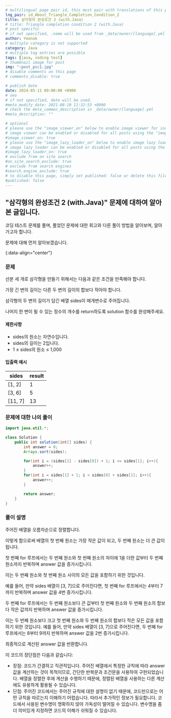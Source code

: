 ```yaml
---
# multilingual page pair id, this must pair with translations of this page. (This name must be unique)
lng_pair: id_About_Triangle_Completion_Condition_2
title: 삼각형의 완성조건 2 (with.Java)
# title: Triangle completion condition 2 (with.Java)
# post specific
# if not specified, .name will be used from _data/owner/[language].yml
author: Yeonuk
# multiple category is not supported
category: Java
# multiple tag entries are possible
tags: [java, coding test]
# thumbnail image for post
img: ":post_pic1.jpg"
# disable comments on this page
# comments_disable: true

# publish date
date: 2024-05-11 09:00:00 +0900
# seo
# if not specified, date will be used.
#meta_modify_date: 2021-08-10 11:32:53 +0900
# check the meta_common_description in _data/owner/[language].yml
#meta_description: ""

# optional
# please use the "image_viewer_on" below to enable image viewer for individual pages or posts (_posts/ or [language]/_posts folders).
# image viewer can be enabled or disabled for all posts using the "image_viewer_posts: true" setting in _data/conf/main.yml.
#image_viewer_on: true
# please use the "image_lazy_loader_on" below to enable image lazy loader for individual pages or posts (_posts/ or [language]/_posts folders).
# image lazy loader can be enabled or disabled for all posts using the "image_lazy_loader_posts: true" setting in _data/conf/main.yml.
#image_lazy_loader_on: true
# exclude from on site search
#on_site_search_exclude: true
# exclude from search engines
#search_engine_exclude: true
# to disable this page, simply set published: false or delete this file
#published: false
---
```


<!-- outline-start -->

## "삼각형의 완성조건 2 (with.Java)" 문제에 대하여 알아본 글입니다.

코딩 테스트 문제를 풀며, 풀었던 문제에 대한 회고와 다른 풀이 방법을 알아보며, 알아가고자 합니다.

문제에 대해 먼저 알아보겠습니다.

{:data-align="center"}

<!-- outline-end -->

### 문제

선분 세 개로 삼각형을 만들기 위해서는 다음과 같은 조건을 만족해야 합니다.

가장 긴 변의 길이는 다른 두 변의 길이의 합보다 작아야 합니다.

삼각형의 두 변의 길이가 담긴 배열 sides이 매개변수로 주어집니다.

나머지 한 변이 될 수 있는 정수의 개수를 return하도록 solution 함수를 완성해주세요.

#### 제한사항

- sides의 원소는 자연수입니다.
- sides의 길이는 2입니다.
- 1 ≤ sides의 원소 ≤ 1,000

#### 입출력 예시

<!-- | keyinput                                  | board    | result  |
| ----------------------------------------- | -------- | ------- |
| ["left", "right", "up", "right", "right"] | [11, 11] | [2, 1]  |
| ["down", "down", "down", "down", "down"]  | [7, 9]   | [0, -4] | -->

| sides   | result |
| ------- | ------ |
| [1, 2]  | 1      |
| [3, 6]  | 5      |
| [11, 7] | 13     |

### 문제에 대한 나의 풀이

```java
import java.util.*;

class Solution {
    public int solution(int[] sides) {
        int answer = 0;
        Arrays.sort(sides);

        for(int i = (sides[1] - sides[0]) + 1; i <= sides[1]; i++){
            answer++;
        }
        for(int i = sides[1] + 1; i < sides[0] + sides[1]; i++){
            answer++;
        }

        return answer;
    }
}

```

### 풀이 설명

주어진 배열을 오름차순으로 정렬합니다.

이렇게 함으로써 배열의 첫 번째 원소는 가장 작은 값이 되고, 두 번째 원소는 더 큰 값이 됩니다.

첫 번째 for 루프에서는 두 번째 원소와 첫 번째 원소의 차이에 1을 더한 값부터 두 번째 원소까지 반복하며 answer 값을 증가시킵니다.

이는 두 번째 원소와 첫 번째 원소 사이의 모든 값을 포함하기 위한 것입니다.

예를 들어, 만약 sides 배열이 [3, 7]으로 주어진다면, 첫 번째 for 루프에서는 4부터 7까지 반복하며 answer 값을 4번 증가시킵니다.

두 번째 for 루프에서는 두 번째 원소보다 큰 값부터 첫 번째 원소와 두 번째 원소의 합보다 작은 값까지 반복하며 answer 값을 증가시킵니다.

이는 두 번째 원소보다 크고 첫 번째 원소와 두 번째 원소의 합보다 작은 모든 값을 포함하기 위한 것입니다. 예를 들어, 만약 sides 배열이 [3, 7]으로 주어진다면, 두 번째 for 루프에서는 8부터 9까지 반복하며 answer 값을 2번 증가시킵니다.

최종적으로 계산된 answer 값을 반환합니다.

이 코드의 장단점은 다음과 같습니다:

- 장점: 코드가 간결하고 직관적입니다. 주어진 배열에서 특정한 규칙에 따라 answer 값을 계산하는 것이 목적이므로, 간단한 반복문과 조건문을 사용하여 구현되었습니다. 배열을 정렬한 후에 계산을 수행하기 때문에, 정렬된 배열을 사용하는 다른 계산에도 유용하게 활용될 수 있습니다.
- 단점: 주어진 코드에서는 주어진 규칙에 대한 설명이 없기 때문에, 코드만으로는 어떤 규칙을 따르는지 이해하기 어렵습니다. 따라서 추가적인 정보가 필요합니다. 코드에서 사용된 변수명이 명확하지 않아 가독성이 떨어질 수 있습니다. 변수명을 좀 더 의미있게 지정하면 코드의 이해가 쉬워질 수 있습니다.
